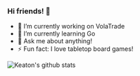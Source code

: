 ### Hi friends! 👋

- 🔭 I’m currently working on VolaTrade
- 🌱 I’m currently learning Go
- 💬 Ask me about anything!
- ⚡ Fun fact: I love tabletop board games!

![Keaton's github stats](https://github-readme-stats.vercel.app/api?username=kdcurrie&count_private=true&show_icons=true&theme=dracula)
